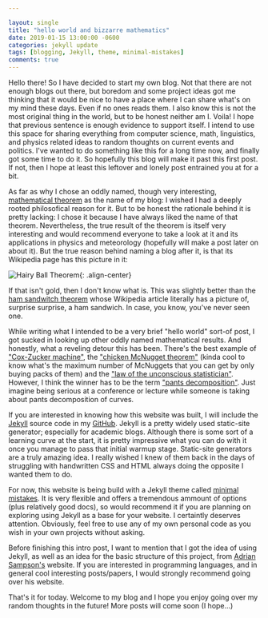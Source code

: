 ```yaml
---

layout: single
title: "hello world and bizzarre mathematics"
date: 2019-01-15 13:00:00 -0600
categories: jekyll update
tags: [blogging, Jekyll, theme, minimal-mistakes]
comments: true
---
```


Hello there! So I have decided to start my own blog. Not that there are not enough blogs out there, but boredom and some project ideas got me thinking that it would be nice to have a place where I can share what's on my mind these days. Even if no ones reads them. I also know this is not the most original thing in the world, but to be honest neither am I. Voila! I hope that previous sentence is enough evidence to support itself.
I intend to use this space for sharing everything from computer science, math, linguistics, and physics related ideas to random thoughts on current events and politics. I've wanted to do something like this for a long time now, and finally got some time to do it. So hopefully this blog will make it past this first post. If not, then I hope at least this leftover and lonely post entrained you at for a bit.

As far as why I chose an oddly named, though very interesting, [mathematical theorem](https://en.wikipedia.org/wiki/Hairy_ball_theorem) as the name of my blog: I wished I had a deeply rooted philosofical reason for it. But to be honest the rationale behind it is pretty lacking: I chose it because I have always liked the name of that theorem. Nevertheless, the true result of the theorem is itself very interesting and would recommend everyone to take a look at it and its applications in physics and meteorology (hopefully will make a post later on about it). But the true reason behind naming a blog after it, is that its Wikipedia page has this picture in it:

![Hairy Ball Theorem](https://upload.wikimedia.org/wikipedia/commons/thumb/a/af/Baby_hairy_head_DSCN2483.jpg/440px-Baby_hairy_head_DSCN2483.jpg){: .align-center}

If that isn't gold, then I don't know what is. This was slightly better than the [ham sandwitch theorem](https://en.wikipedia.org/wiki/Ham_sandwich_theorem]) whose Wikipedia article literally has a picture of, surprise surprise, a ham sandwich. In case, you know, you've never seen one.

While writing what I intended to be a very brief "hello world" sort-of post, I got sucked in looking up other oddly named mathematical results. And honestly, what a reveling detour this has been. There's the best example of ["Cox-Zucker machine"](https://en.wikipedia.org/wiki/Cox%E2%80%93Zucker_machine), the ["chicken McNugget theorem"](https://artofproblemsolving.com/wiki/index.php/Chicken_McNugget_Theorem) (kinda cool to know what's the maximum number of McNuggets that you can get by only buying packs of them) and the ["law of the unconscious statistician"](https://en.wikipedia.org/wiki/Law_of_the_unconscious_statistician). However, I think the winner has to be the term ["pants decomposition"](https://en.wikipedia.org/wiki/Pair_of_pants_(mathematics)#Pants_decompositions). Just imagine being serious at a conference or lecture while someone is taking about pants decomposition of curves.

If you are interested in knowing how this website was built, I will include the [Jekyll](https://jekyllrb.com/) source code in my [GitHub](https://github.com/mateoespinosa/mateoespinosa.github.io). Jekyll is a pretty widely used static-site generator; especially for academic blogs. Although there is some sort of a learning curve at the start, it is pretty impressive what you can do with it once you manage to pass that initial warmup stage. Static-site generators are a truly amazing idea. I really wished I knew of them back in the days of struggling with handwritten CSS and HTML always doing the opposite I wanted them to do.

For now, this website is being build with a Jekyll theme called [minimal mistakes](https://github.com/mmistakes/minimal-mistakes). It is very flexible and offers a tremendous ammount of options (plus relatively good docs), so would recommend it if you are planning on exploring using Jekyll as a base for your website. I certaintly deserves attention. Obviously, feel free to use any of my own personal code as you wish in your own projects without asking.

Before finishing this intro post, I want to mention that I got the idea of using Jekyll, as well as an idea for the basic structure of this project, from [Adrian Sampson's](http://www.cs.cornell.edu/~asampson/) website. If you are interested in programming languages, and in general cool interesting posts/papers, I would strongly recommend going over his website.

That's it for today. Welcome to my blog and I hope you enjoy going over my random thoughts in the future! More posts will come soon (I hope...)
